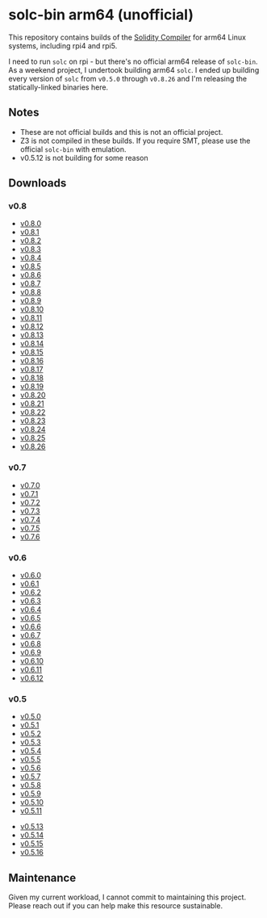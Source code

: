 # solc-bin arm64 (unofficial)

This repository contains builds of the [Solidity Compiler](https://github.com/ethereum/solidity/) for arm64 Linux systems, including rpi4 and rpi5.

I need to run `solc` on rpi - but there's no official arm64 release of `solc-bin`.
As a weekend project, I undertook building arm64 `solc`.
I ended up building every version of `solc` from `v0.5.0` through `v0.8.26` and I'm releasing the statically-linked binaries here.

## Notes

- These are not official builds and this is not an official project.
- Z3 is not compiled in these builds. If you require SMT, please use the official `solc-bin` with emulation.
- v0.5.12 is not building for some reason

## Downloads

### v0.8

- [v0.8.0](https://0xidm.github.io/solc-bin/linux-arm64/solc-v0.8.0)
- [v0.8.1](https://0xidm.github.io/solc-bin/linux-arm64/solc-v0.8.1)
- [v0.8.2](https://0xidm.github.io/solc-bin/linux-arm64/solc-v0.8.2)
- [v0.8.3](https://0xidm.github.io/solc-bin/linux-arm64/solc-v0.8.3)
- [v0.8.4](https://0xidm.github.io/solc-bin/linux-arm64/solc-v0.8.4)
- [v0.8.5](https://0xidm.github.io/solc-bin/linux-arm64/solc-v0.8.5)
- [v0.8.6](https://0xidm.github.io/solc-bin/linux-arm64/solc-v0.8.6)
- [v0.8.7](https://0xidm.github.io/solc-bin/linux-arm64/solc-v0.8.7)
- [v0.8.8](https://0xidm.github.io/solc-bin/linux-arm64/solc-v0.8.8)
- [v0.8.9](https://0xidm.github.io/solc-bin/linux-arm64/solc-v0.8.9)
- [v0.8.10](https://0xidm.github.io/solc-bin/linux-arm64/solc-v0.8.10)
- [v0.8.11](https://0xidm.github.io/solc-bin/linux-arm64/solc-v0.8.11)
- [v0.8.12](https://0xidm.github.io/solc-bin/linux-arm64/solc-v0.8.12)
- [v0.8.13](https://0xidm.github.io/solc-bin/linux-arm64/solc-v0.8.13)
- [v0.8.14](https://0xidm.github.io/solc-bin/linux-arm64/solc-v0.8.14)
- [v0.8.15](https://0xidm.github.io/solc-bin/linux-arm64/solc-v0.8.15)
- [v0.8.16](https://0xidm.github.io/solc-bin/linux-arm64/solc-v0.8.16)
- [v0.8.17](https://0xidm.github.io/solc-bin/linux-arm64/solc-v0.8.17)
- [v0.8.18](https://0xidm.github.io/solc-bin/linux-arm64/solc-v0.8.19)
- [v0.8.19](https://0xidm.github.io/solc-bin/linux-arm64/solc-v0.8.10)
- [v0.8.20](https://0xidm.github.io/solc-bin/linux-arm64/solc-v0.8.17)
- [v0.8.21](https://0xidm.github.io/solc-bin/linux-arm64/solc-v0.8.17)
- [v0.8.22](https://0xidm.github.io/solc-bin/linux-arm64/solc-v0.8.17)
- [v0.8.23](https://0xidm.github.io/solc-bin/linux-arm64/solc-v0.8.17)
- [v0.8.24](https://0xidm.github.io/solc-bin/linux-arm64/solc-v0.8.24)
- [v0.8.25](https://0xidm.github.io/solc-bin/linux-arm64/solc-v0.8.25)
- [v0.8.26](https://0xidm.github.io/solc-bin/linux-arm64/solc-v0.8.26)

### v0.7

- [v0.7.0](https://0xidm.github.io/solc-bin/linux-arm64/solc-v0.7.0)
- [v0.7.1](https://0xidm.github.io/solc-bin/linux-arm64/solc-v0.7.1)
- [v0.7.2](https://0xidm.github.io/solc-bin/linux-arm64/solc-v0.7.2)
- [v0.7.3](https://0xidm.github.io/solc-bin/linux-arm64/solc-v0.7.3)
- [v0.7.4](https://0xidm.github.io/solc-bin/linux-arm64/solc-v0.7.4)
- [v0.7.5](https://0xidm.github.io/solc-bin/linux-arm64/solc-v0.7.5)
- [v0.7.6](https://0xidm.github.io/solc-bin/linux-arm64/solc-v0.7.6)

### v0.6

- [v0.6.0](https://0xidm.github.io/solc-bin/linux-arm64/solc-v0.6.0)
- [v0.6.1](https://0xidm.github.io/solc-bin/linux-arm64/solc-v0.6.1)
- [v0.6.2](https://0xidm.github.io/solc-bin/linux-arm64/solc-v0.6.2)
- [v0.6.3](https://0xidm.github.io/solc-bin/linux-arm64/solc-v0.6.3)
- [v0.6.4](https://0xidm.github.io/solc-bin/linux-arm64/solc-v0.6.4)
- [v0.6.5](https://0xidm.github.io/solc-bin/linux-arm64/solc-v0.6.5)
- [v0.6.6](https://0xidm.github.io/solc-bin/linux-arm64/solc-v0.6.6)
- [v0.6.7](https://0xidm.github.io/solc-bin/linux-arm64/solc-v0.6.7)
- [v0.6.8](https://0xidm.github.io/solc-bin/linux-arm64/solc-v0.6.8)
- [v0.6.9](https://0xidm.github.io/solc-bin/linux-arm64/solc-v0.6.9)
- [v0.6.10](https://0xidm.github.io/solc-bin/linux-arm64/solc-v0.6.10)
- [v0.6.11](https://0xidm.github.io/solc-bin/linux-arm64/solc-v0.6.11)
- [v0.6.12](https://0xidm.github.io/solc-bin/linux-arm64/solc-v0.6.12)

### v0.5

- [v0.5.0](https://0xidm.github.io/solc-bin/linux-arm64/solc-v0.5.0)
- [v0.5.1](https://0xidm.github.io/solc-bin/linux-arm64/solc-v0.5.1)
- [v0.5.2](https://0xidm.github.io/solc-bin/linux-arm64/solc-v0.5.2)
- [v0.5.3](https://0xidm.github.io/solc-bin/linux-arm64/solc-v0.5.3)
- [v0.5.4](https://0xidm.github.io/solc-bin/linux-arm64/solc-v0.5.4)
- [v0.5.5](https://0xidm.github.io/solc-bin/linux-arm64/solc-v0.5.5)
- [v0.5.6](https://0xidm.github.io/solc-bin/linux-arm64/solc-v0.5.6)
- [v0.5.7](https://0xidm.github.io/solc-bin/linux-arm64/solc-v0.5.7)
- [v0.5.8](https://0xidm.github.io/solc-bin/linux-arm64/solc-v0.5.8)
- [v0.5.9](https://0xidm.github.io/solc-bin/linux-arm64/solc-v0.5.9)
- [v0.5.10](https://0xidm.github.io/solc-bin/linux-arm64/solc-v0.5.10)
- [v0.5.11](https://0xidm.github.io/solc-bin/linux-arm64/solc-v0.5.11)
<!-- - [v0.5.12](https://0xidm.github.io/solc-bin/linux-arm64/solc-v0.5.12) -->
- [v0.5.13](https://0xidm.github.io/solc-bin/linux-arm64/solc-v0.5.13)
- [v0.5.14](https://0xidm.github.io/solc-bin/linux-arm64/solc-v0.5.14)
- [v0.5.15](https://0xidm.github.io/solc-bin/linux-arm64/solc-v0.5.15)
- [v0.5.16](https://0xidm.github.io/solc-bin/linux-arm64/solc-v0.5.16)

## Maintenance

Given my current workload, I cannot commit to maintaining this project.
Please reach out if you can help make this resource sustainable.
